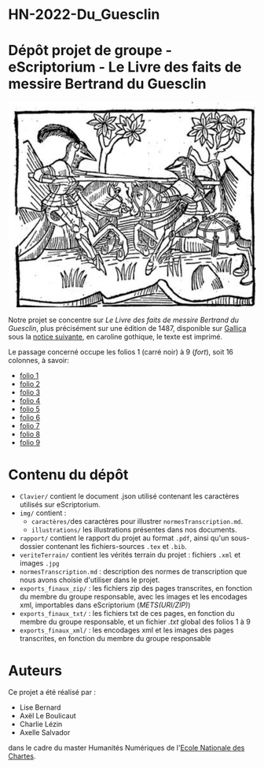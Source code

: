 # HN-2022-Du_Guesclin
Dépôt projet de groupe - eScriptorium - Le Livre des faits de messire Bertrand du Guesclin
====
![illustration_page5](img/illustrations/illustration_p5.png)

Notre projet se concentre sur *Le Livre des faits de messire Bertrand du Guesclin*, plus précisément sur une édition de 1487, disponible sur [Gallica](https://gallica.bnf.fr/ark:/12148/bpt6k1110614/f5.item) sous la [notice suivante](https://catalogue.bnf.fr/ark:/12148/cb33258730z), en caroline gothique, le texte est imprimé.

Le passage concerné occupe les folios 1 (carré noir) à 9 (*fort*), soit 16 colonnes, à savoir:
- [folio 1](https://gallica.bnf.fr/ark:/12148/bpt6k1110614/f5.item)
- [folio 2](https://gallica.bnf.fr/ark:/12148/bpt6k1110614/f6.item)
- [folio 3](https://gallica.bnf.fr/ark:/12148/bpt6k1110614/f7.item)
- [folio 4](https://gallica.bnf.fr/ark:/12148/bpt6k1110614/f8.item)
- [folio 5](https://gallica.bnf.fr/ark:/12148/bpt6k1110614/f9.item)
- [folio 6](https://gallica.bnf.fr/ark:/12148/bpt6k1110614/f10.item)
- [folio 7](https://gallica.bnf.fr/ark:/12148/bpt6k1110614/f11.item)
- [folio 8](https://gallica.bnf.fr/ark:/12148/bpt6k1110614/f12.item)
- [folio 9](https://gallica.bnf.fr/ark:/12148/bpt6k1110614/f13.item)

# Contenu du dépôt
- `Clavier/` contient le document .json utilisé contenant les caractères utilisés sur eScriptorium. 
- `img/` contient :
   - `caractères/`des caractères pour illustrer `normesTranscription.md`.
   - `illustrations/` les illustrations présentes dans nos documents.
- `rapport/` contient le rapport du projet au format `.pdf`, ainsi qu'un sous-dossier contenant les fichiers-sources `.tex` et `.bib`. 
- `veriteTerrain/` contient les vérités terrain du projet : fichiers `.xml` et images `.jpg`
- `normesTranscription.md` : description des normes de transcription que nous avons choisie d'utiliser dans le projet.
- `exports_finaux_zip/` : les fichiers zip des pages transcrites, en fonction du membre du groupe responsable, avec les images et les encodages xml, importables dans eScriptorium (_METS(URI/ZIP)_)
- `exports_finaux_txt/` : les fichiers txt de ces pages, en fonction du membre du groupe responsable, et un fichier _.txt_ global des folios 1 à 9
- `exports_finaux_xml/` : les encodages xml et les images des pages transcrites, en fonction du membre du groupe responsable

# Auteurs
Ce projet a été réalisé par :

- Lise Bernard
- Axël Le Boulicaut
- Charlie Lézin
- Axelle Salvador

 dans le cadre du master Humanités Numériques de l'[Ecole Nationale des Chartes](https://www.chartes.psl.eu/).
